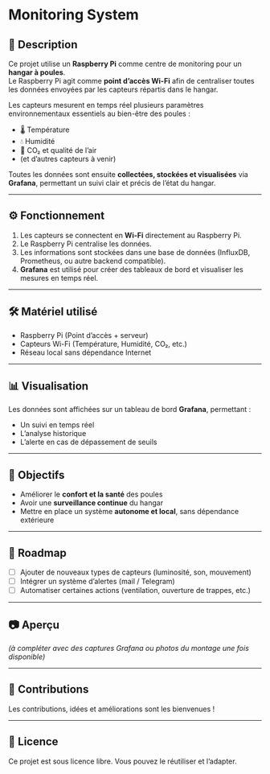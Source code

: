 # Monitoring System

## 📌 Description
Ce projet utilise un **Raspberry Pi** comme centre de monitoring pour un **hangar à poules**.  
Le Raspberry Pi agit comme **point d’accès Wi-Fi** afin de centraliser toutes les données envoyées par les capteurs répartis dans le hangar.  

Les capteurs mesurent en temps réel plusieurs paramètres environnementaux essentiels au bien-être des poules :
- 🌡️ Température  
- 💧 Humidité  
- 🌿 CO₂ et qualité de l’air  
- (et d’autres capteurs à venir)  

Toutes les données sont ensuite **collectées, stockées et visualisées** via **Grafana**, permettant un suivi clair et précis de l’état du hangar.

---

## ⚙️ Fonctionnement
1. Les capteurs se connectent en **Wi-Fi** directement au Raspberry Pi.  
2. Le Raspberry Pi centralise les données.  
3. Les informations sont stockées dans une base de données (InfluxDB, Prometheus, ou autre backend compatible).  
4. **Grafana** est utilisé pour créer des tableaux de bord et visualiser les mesures en temps réel.  

---

## 🛠️ Matériel utilisé
- Raspberry Pi (Point d’accès + serveur)  
- Capteurs Wi-Fi (Température, Humidité, CO₂, etc.)  
- Réseau local sans dépendance Internet  

---

## 📊 Visualisation
Les données sont affichées sur un tableau de bord **Grafana**, permettant :
- Un suivi en temps réel  
- L’analyse historique  
- L’alerte en cas de dépassement de seuils  

---

## 🚀 Objectifs
- Améliorer le **confort et la santé** des poules  
- Avoir une **surveillance continue** du hangar  
- Mettre en place un système **autonome et local**, sans dépendance extérieure  

---

## 📅 Roadmap
- [ ] Ajouter de nouveaux types de capteurs (luminosité, son, mouvement)  
- [ ] Intégrer un système d’alertes (mail / Telegram)  
- [ ] Automatiser certaines actions (ventilation, ouverture de trappes, etc.)  

---

## 📷 Aperçu
*(à compléter avec des captures Grafana ou photos du montage une fois disponible)*  

---

## 🤝 Contributions
Les contributions, idées et améliorations sont les bienvenues !  

---

## 📄 Licence
Ce projet est sous licence libre. Vous pouvez le réutiliser et l’adapter.
